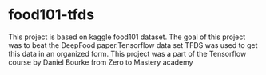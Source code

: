 # food101-tfds
This project is based on kaggle food101 dataset.
The goal of this project was to beat the DeepFood paper.Tensorflow data set TFDS was used to get this data in an organized form.
This project was a part of the Tensorflow course by Daniel Bourke from Zero to Mastery academy 
